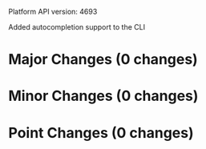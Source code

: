 Platform API version: 4693


Added autocompletion support to the CLI

# Major Changes (0 changes)


# Minor Changes (0 changes)


# Point Changes (0 changes)
